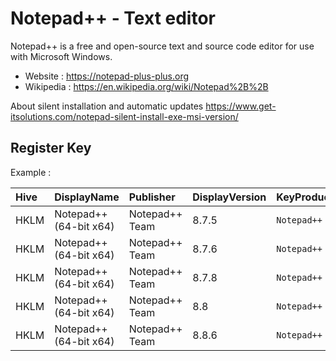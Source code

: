 # Notepad++ - Text editor

Notepad++ is a free and open-source text and source code editor
for use with Microsoft Windows.

* Website : https://notepad-plus-plus.org
* Wikipedia : https://en.wikipedia.org/wiki/Notepad%2B%2B

About silent installation and automatic updates
https://www.get-itsolutions.com/notepad-silent-install-exe-msi-version/


## Register Key

Example :

 | Hive | DisplayName | Publisher | DisplayVersion | KeyProduct | UninstallExe |
 |:---- |:----------- |:--------- |:-------------- |:---------- |:------------ |
 | HKLM | Notepad++ (64-bit x64) | Notepad++ Team | 8.7.5 | `Notepad++` | `"C:\Program Files\Notepad++\uninstall.exe"` |
 | HKLM | Notepad++ (64-bit x64) | Notepad++ Team | 8.7.6 | `Notepad++` | `"C:\Program Files\Notepad++\uninstall.exe"` |
 | HKLM | Notepad++ (64-bit x64) | Notepad++ Team | 8.7.8 | `Notepad++` | `"C:\Program Files\Notepad++\uninstall.exe"` |
 | HKLM | Notepad++ (64-bit x64) | Notepad++ Team | 8.8   | `Notepad++` | `"C:\Program Files\Notepad++\uninstall.exe"` |
 | HKLM | Notepad++ (64-bit x64) | Notepad++ Team | 8.8.6 | `Notepad++` | `"C:\Program Files\Notepad++\uninstall.exe"` |
